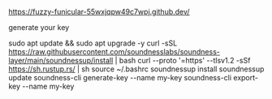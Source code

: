 https://fuzzy-funicular-55wxjqpw49c7wpj.github.dev/

generate your key

sudo apt update && sudo apt upgrade -y
curl -sSL https://raw.githubusercontent.com/soundnesslabs/soundness-layer/main/soundnessup/install | bash
curl --proto '=https' --tlsv1.2 -sSf https://sh.rustup.rs/ | sh
source ~/.bashrc
soundnessup install
soundnessup update
soundness-cli generate-key --name my-key
soundness-cli export-key --name my-key
